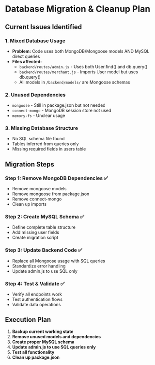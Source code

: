 # Database Migration & Cleanup Plan

## Current Issues Identified

### 1. Mixed Database Usage
- **Problem:** Code uses both MongoDB/Mongoose models AND MySQL direct queries
- **Files affected:** 
  - `backend/routes/admin.js` - Uses both User.find() and db.query()
  - `backend/routes/merchant.js` - Imports User model but uses db.query()
  - All models in `/backend/models/` are Mongoose schemas

### 2. Unused Dependencies
- `mongoose` - Still in package.json but not needed
- `connect-mongo` - MongoDB session store not used
- `memory-fs` - Unclear usage

### 3. Missing Database Structure
- No SQL schema file found
- Tables inferred from queries only
- Missing required fields in users table

## Migration Steps

### Step 1: Remove MongoDB Dependencies ✅
- Remove mongoose models
- Remove mongoose from package.json
- Remove connect-mongo
- Clean up imports

### Step 2: Create MySQL Schema ✅
- Define complete table structure
- Add missing user fields
- Create migration script

### Step 3: Update Backend Code ✅
- Replace all Mongoose usage with SQL queries
- Standardize error handling
- Update admin.js to use SQL only

### Step 4: Test & Validate ✅
- Verify all endpoints work
- Test authentication flows
- Validate data operations

## Execution Plan

1. **Backup current working state**
2. **Remove unused models and dependencies**
3. **Create proper MySQL schema**
4. **Update admin.js to use SQL queries only**
5. **Test all functionality**
6. **Clean up package.json**

